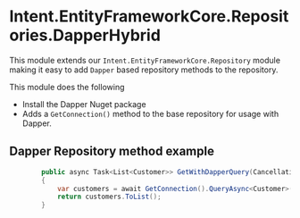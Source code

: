 ﻿# Intent.EntityFrameworkCore.Repositories.DapperHybrid

This module extends our `Intent.EntityFrameworkCore.Repository` module making it easy to add `Dapper` based repository methods to the repository.

This module does the following

- Install the Dapper Nuget package
- Adds a `GetConnection()` method to the base repository for usage with Dapper.


## Dapper Repository method example 

```csharp
		public async Task<List<Customer>> GetWithDapperQuery(CancellationToken cancellationToken)
		{
			var customers = await GetConnection().QueryAsync<Customer>("Select * from [dbo].[Customers]");
			return customers.ToList();
		}
```